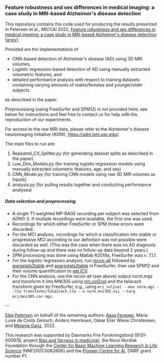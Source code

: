 ### Feature robustness and sex differences in medical imaging: a case study in MRI-based Alzheimer's disease detection

This repository contains the code used for producing the results presented in Petersen et al., MICCAI 2022, [Feature robustness and sex differences in medical imaging: a case study in MRI-based Alzheimer's disease detection](https://link.springer.com/chapter/10.1007/978-3-031-16431-6_9) [[arxiv]](https://arxiv.org/abs/2204.01737).

Provided are the implementations of
- CNN-based detection of Alzheimer's disease (AD) using 3D MRI volumes,
- Logistic regression-based detection of AD using manually extracted volumetric features, and
- detailed performance analysis with respect to training datasets containing varying amounts of males/females and younger/older subjects

as described in the paper.

Preprocessing (using FreeSurfer and SPM12) is not provided here; see below for instructions and feel free to contact us for help with the reproduction of our experiments.

For access to the raw MRI data, please refer to the Alzheimer's disease neuroimaging initiative (ADNI), https://adni.loni.usc.edu/.

The main files to run are:
1. Repeated_CV_Splitter.py (for generating dataset splits as described in the paper)
2. Low_Dim_Models.py (for training logistic regression models using manually extracted volumetric features, age, and sex)
3. CNN_Model.py (for training CNN models using raw 3D MRI volumes as inputs)
4. analysis.py (for pulling results together and conducting performance analyses)

##### Data selection and preprocessing
- A single T1-weighted MP-RAGE recording per subject was selected from ADNI1-3. If multiple recordings were available, the first one was used.
- Recordings for which either FreeSurfer or SPM threw errors were discarded.
- For the MCI analysis, recordings for which a classification into stable or progressive MCI according to our definition was not possible were discarded as well. (This was the case when there was no AD diagnosis during follow-up _and_ there was no follow-up data beyond 2 years.)
- SPM processing was done using Matlab R2019a, FreeSurfer was v. 7.1.1.
- For the logistic regression analysis, run [recon-all](https://surfer.nmr.mgh.harvard.edu/fswiki/recon-all) followed by [asegstats2table](https://surfer.nmr.mgh.harvard.edu/fswiki/asegstats2table) and [aparsstats2table](https://surfer.nmr.mgh.harvard.edu/fswiki/aparsstats2table) in FreeSurfer, then use SPM12 and their volume quantification to [get ICV](https://www.ncbi.nlm.nih.gov/pmc/articles/PMC4265726/).
- For the CNN analysis, use the recon-all (see above) output norm.mgz and transform it into MNI305 using [mri_vol2vol](https://surfer.nmr.mgh.harvard.edu/fswiki/mri_vol2vol) and the tailarach transform given by FreeSurfer, e.g., using `mri_vol2vol --mov norm.mgz --lta transforms/talairach.lta --o norm_mni305.nii --targ mri/mni305.cor.mgz`.

--

[Eike Petersen](https://e-pet.github.io/) on behalf of the remaining authors: [Aasa Feragen](http://www2.compute.dtu.dk/~afhar/), Maria Luise da Costa Zemsch, Anders Henriksen, Oskar Eiler Wiese Christensen, and [Melanie Ganz](https://sites.google.com/view/melanieganz/home), 2022.

This research was supported by Danmarks Frie Forskningsfond (9131-00097B, project [Bias and fairness in medicine](http://fairmed.compute.dtu.dk/)), the Novo Nordisk Foundation through the [Center for Basic Machine Learning Research in Life Science](https://www.mlls.dk/) (NNF20OC0062606) and the [Pioneer Centre for AI](https://www.aicentre.dk/), DNRF grant number P1.
